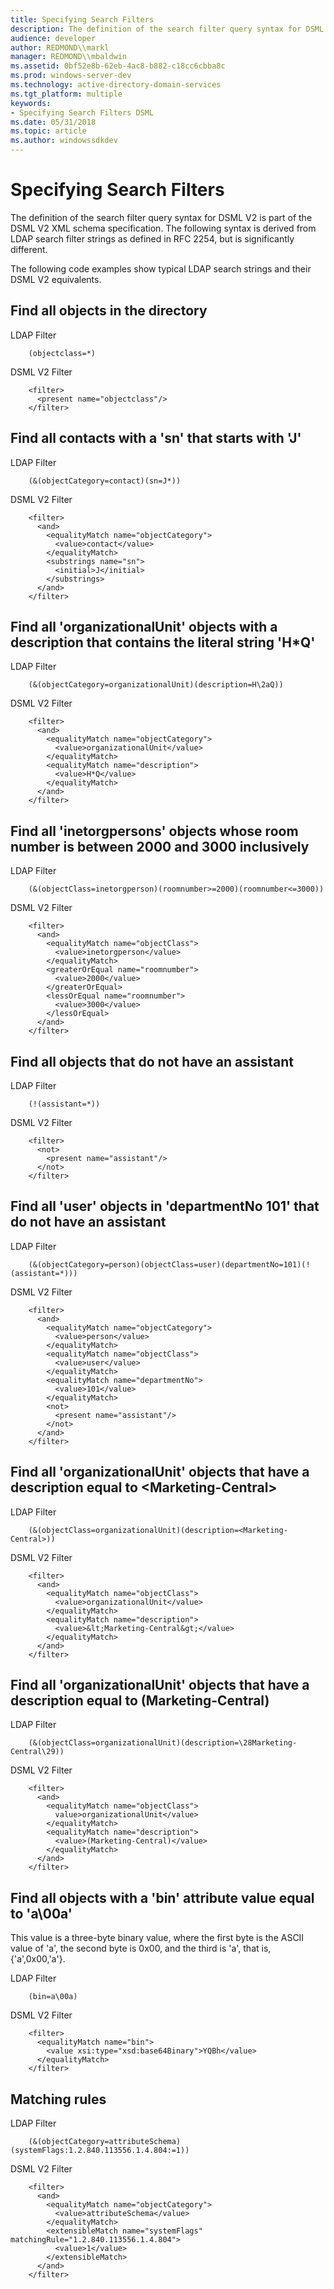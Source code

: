 ```yaml
---
title: Specifying Search Filters
description: The definition of the search filter query syntax for DSML V2 is part of the DSML V2 XML schema specification. The following syntax is derived from LDAP search filter strings as defined in RFC 2254, but is significantly different.
audience: developer
author: REDMOND\\markl
manager: REDMOND\\mbaldwin
ms.assetid: 0bf52e8b-62eb-4ac8-b882-c18cc6cbba8c
ms.prod: windows-server-dev
ms.technology: active-directory-domain-services
ms.tgt_platform: multiple
keywords:
- Specifying Search Filters DSML
ms.date: 05/31/2018
ms.topic: article
ms.author: windowssdkdev
---
```


# Specifying Search Filters

The definition of the search filter query syntax for DSML V2 is part of the DSML V2 XML schema specification. The following syntax is derived from LDAP search filter strings as defined in RFC 2254, but is significantly different.

The following code examples show typical LDAP search strings and their DSML V2 equivalents.

## Find all objects in the directory

LDAP Filter

``` syntax
    (objectclass=*)
```

DSML V2 Filter

``` syntax
    <filter>
      <present name="objectclass"/>
    </filter>
```

## Find all contacts with a 'sn' that starts with 'J'

LDAP Filter

``` syntax
    (&(objectCategory=contact)(sn=J*))
```

DSML V2 Filter

``` syntax
    <filter>
      <and>
        <equalityMatch name="objectCategory">
          <value>contact</value>
        </equalityMatch>   
        <substrings name="sn">                                                       
          <initial>J</initial>                    
        </substrings>
      </and>
    </filter>
```

## Find all 'organizationalUnit' objects with a description that contains the literal string 'H\*Q'

LDAP Filter

``` syntax
    (&(objectCategory=organizationalUnit)(description=H\2aQ))
```

DSML V2 Filter

``` syntax
    <filter>
      <and>
        <equalityMatch name="objectCategory">
          <value>organizationalUnit</value>
        </equalityMatch>   
        <equalityMatch name="description">                                                       
          <value>H*Q</value>                    
        </equalityMatch>
      </and>
    </filter>
```

## Find all 'inetorgpersons' objects whose room number is between 2000 and 3000 inclusively

LDAP Filter

``` syntax
    (&(objectClass=inetorgperson)(roomnumber>=2000)(roomnumber<=3000))
```

DSML V2 Filter

``` syntax
    <filter>
      <and>
        <equalityMatch name="objectClass">
          <value>inetorgperson</value>
        </equalityMatch>
        <greaterOrEqual name="roomnumber">
          <value>2000</value> 
        </greaterOrEqual>
        <lessOrEqual name="roomnumber">
          <value>3000</value> 
        </lessOrEqual>
      </and>
    </filter>
```

## Find all objects that do not have an assistant

LDAP Filter

``` syntax
    (!(assistant=*))
```

DSML V2 Filter

``` syntax
    <filter>
      <not>
        <present name="assistant"/>  
      </not>
    </filter>
```

## Find all 'user' objects in 'departmentNo 101' that do not have an assistant

LDAP Filter

``` syntax
    (&(objectCategory=person)(objectClass=user)(departmentNo=101)(!(assistant=*)))
```

DSML V2 Filter

``` syntax
    <filter>
      <and>
        <equalityMatch name="objectCategory">
          <value>person</value>
        </equalityMatch>   
        <equalityMatch name="objectClass">
          <value>user</value>
        </equalityMatch>   
        <equalityMatch name="departmentNo">
          <value>101</value>
        </equalityMatch>   
        <not>
          <present name="assistant"/>  
        </not>
      </and>
    </filter>
```

## Find all 'organizationalUnit' objects that have a description equal to &lt;Marketing-Central&gt;

LDAP Filter

``` syntax
    (&(objectClass=organizationalUnit)(description=<Marketing-Central>))
```

DSML V2 Filter

``` syntax
    <filter>
      <and>
        <equalityMatch name="objectClass">
          <value>organizationalUnit</value>
        </equalityMatch>   
        <equalityMatch name="description">
          <value>&lt;Marketing-Central&gt;</value>
        </equalityMatch>   
      </and>
    </filter>
```

## Find all 'organizationalUnit' objects that have a description equal to (Marketing-Central)

LDAP Filter

``` syntax
    (&(objectClass=organizationalUnit)(description=\28Marketing-Central\29))
```

DSML V2 Filter

``` syntax
    <filter>
      <and>
        <equalityMatch name="objectClass">
          value>organizationalUnit</value>
        </equalityMatch>   
        <equalityMatch name="description">
          <value>(Marketing-Central)</value>
        </equalityMatch>   
      </and>
    </filter>
```

## Find all objects with a 'bin' attribute value equal to 'a\\00a'

This value is a three-byte binary value, where the first byte is the ASCII value of 'a', the second byte is 0x00, and the third is 'a', that is, {'a',0x00,'a'}.

LDAP Filter

``` syntax
    (bin=a\00a)
```

DSML V2 Filter

``` syntax
    <filter>
      <equalityMatch name="bin">
        <value xsi:type="xsd:base64Binary">YQBh</value>         
      </equalityMatch>   
    </filter>
```

## Matching rules

LDAP Filter

``` syntax
    (&(objectCategory=attributeSchema)(systemFlags:1.2.840.113556.1.4.804:=1))
```

DSML V2 Filter

``` syntax
    <filter>
      <and>
        <equalityMatch name="objectCategory">
          <value>attributeSchema</value>         
        </equalityMatch>   
        <extensibleMatch name="systemFlags" matchingRule="1.2.840.113556.1.4.804">
          <value>1</value>  
        </extensibleMatch>
      </and>
    </filter>
```

 

 




